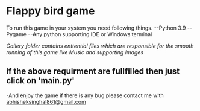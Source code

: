 # Flappy bird game

To run this game in your system you need following things.
--Python 3.9
--Pygame
--Any python supporting IDE or Windows terminal

*Gallery folder contains enttential files which are responsible for the smooth running of this 
game like Music and supporting images*

## if the above requirment are fullfilled then just click on 'main.py'
-And enjoy the game if there is any bug please contact me with abhisheksinghal861@gmail.com
